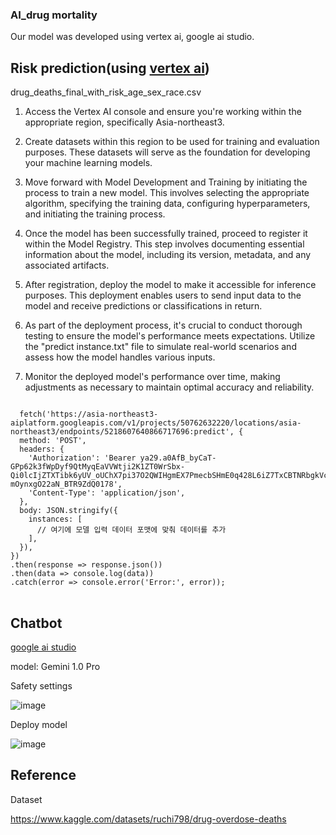### AI_drug mortality

Our model was developed using vertex ai, google ai studio.

## Risk prediction(using [vertex ai](https://cloud.google.com/vertex-ai?hl=ko))

drug_deaths_final_with_risk_age_sex_race.csv

1. Access the Vertex AI console and ensure you're working within the appropriate region, specifically Asia-northeast3.

2. Create datasets within this region to be used for training and evaluation purposes. These datasets will serve as the foundation for developing your machine learning models.

3. Move forward with Model Development and Training by initiating the process to train a new model. This involves selecting the appropriate algorithm, specifying the training data, configuring hyperparameters, and initiating the training process.

4. Once the model has been successfully trained, proceed to register it within the Model Registry. This step involves documenting essential information about the model, including its version, metadata, and any associated artifacts.

5. After registration, deploy the model to make it accessible for inference purposes. This deployment enables users to send input data to the model and receive predictions or classifications in return.

6. As part of the deployment process, it's crucial to conduct thorough testing to ensure the model's performance meets expectations. Utilize the "predict instance.txt" file to simulate real-world scenarios and assess how the model handles various inputs.

7. Monitor the deployed model's performance over time, making adjustments as necessary to maintain optimal accuracy and reliability.

<pre>
<code>
  fetch('https://asia-northeast3-aiplatform.googleapis.com/v1/projects/50762632220/locations/asia-northeast3/endpoints/5218607640866717696:predict', {
  method: 'POST',
  headers: {
    'Authorization': 'Bearer ya29.a0AfB_byCaT-GPp62k3fWpDyf9QtMyqEaVVWtji2K1ZT0WrSbx-Qi0lcIjZTXTibk6yUV_oUChX7pi37O2QWIHgmEX7PmecbSHmE0q428L6iZ7TxCBTNRbgkVctR_EtqrAaHS8FDC0yRmK3PIzFFaTKeYJmg1CIMZLIos600GS9qMaCgYKAYMSARMSFQHGX2MiUB-mOynxgO22aN_BTR9ZdQ0178',
    'Content-Type': 'application/json',
  },
  body: JSON.stringify({
    instances: [
      // 여기에 모델 입력 데이터 포맷에 맞춰 데이터를 추가
    ],
  }),
})
.then(response => response.json())
.then(data => console.log(data))
.catch(error => console.error('Error:', error));
</code>
</pre>


## Chatbot

[google ai studio](https://ai.google.dev)

model: Gemini 1.0 Pro

Safety settings

![image](https://github.com/lym11020/Solution-challenge_AI/assets/124680236/82aa13de-8a98-4459-be59-d50c66964400)


Deploy model

![image](https://github.com/lym11020/Solution-challenge_AI/assets/124680236/66948032-a322-4502-9d2a-3ca7c7a797da)


## Reference

Dataset

https://www.kaggle.com/datasets/ruchi798/drug-overdose-deaths
